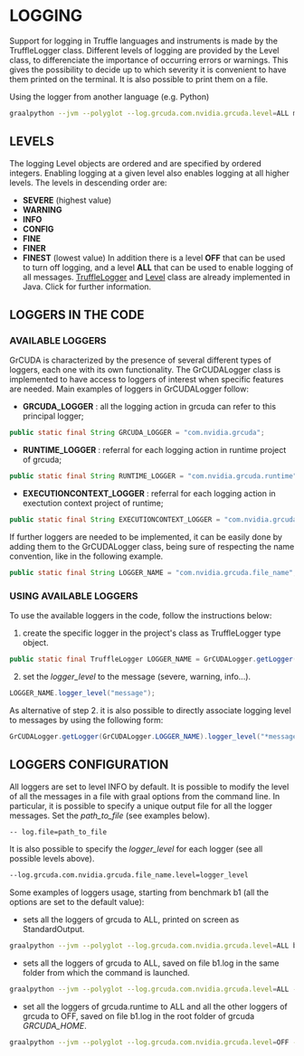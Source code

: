 # LOGGING

Support for logging in Truffle languages and instruments is made by the TruffleLogger class.
Different levels of logging are provided by the Level class, to differenciate the importance of occurring errors or warnings. This gives the possibility to decide up to which severity it is convenient to have them printed on the terminal. It is also possible to print them on a file.

Using the logger from another language (e.g. Python)
```bash
graalpython --jvm --polyglot --log.grcuda.com.nvidia.grcuda.level=ALL my_script.py
```

## LEVELS

The logging Level objects are ordered and are specified by ordered integers. Enabling logging at a given level also enables logging at all higher levels.
The levels in descending order are:
- **SEVERE** (highest value)
- **WARNING**
- **INFO**
- **CONFIG**
- **FINE**
- **FINER**
- **FINEST** (lowest value)
In addition there is a level **OFF** that can be used to turn off logging, and a level **ALL** that can be used to enable logging of all messages.
[TruffleLogger](https://www.graalvm.org/truffle/javadoc/com/oracle/truffle/api/TruffleLogger.html) and [Level](https://docs.oracle.com/javase/7/docs/api/java/util/logging/Level.html) class are already implemented in Java. Click for further information.

## LOGGERS IN THE CODE

### AVAILABLE LOGGERS

GrCUDA is characterized by the presence of several different types of loggers, each one with its own functionality. The GrCUDALogger class is implemented to have access to loggers of interest when specific features are needed.
Main examples of loggers in GrCUDALogger follow:
- **GRCUDA_LOGGER** : all the logging action in grcuda can refer to this principal logger;

```java
public static final String GRCUDA_LOGGER = "com.nvidia.grcuda";
```

- **RUNTIME_LOGGER** : referral for each logging action in runtime project of grcuda;

```java
public static final String RUNTIME_LOGGER = "com.nvidia.grcuda.runtime";
```

- **EXECUTIONCONTEXT_LOGGER** : referral for each logging action in exectution context project of runtime;

```java
public static final String EXECUTIONCONTEXT_LOGGER = "com.nvidia.grcuda.runtime.executioncontext";
```

If further loggers are needed to be implemented, it can be easily done by adding them to the GrCUDALogger class, being sure of respecting the name convention, like in the following example.

```java
public static final String LOGGER_NAME = "com.nvidia.grcuda.file_name";
```

### USING AVAILABLE LOGGERS

To use the available loggers in the code, follow the instructions below:
1. create the specific logger in the project's class as TruffleLogger type object.

```java
public static final TruffleLogger LOGGER_NAME = GrCUDALogger.getLogger(GrCUDALogger.LOGGER_NAME);
```
2. set the *logger_level* to the message (severe, warning, info...).

```java
LOGGER_NAME.logger_level("message");
```

As alternative of step 2. it is also possible to directly associate logging level to messages by using the following form:

```java
GrCUDALogger.getLogger(GrCUDALogger.LOGGER_NAME).logger_level("*message*");
```

## LOGGERS CONFIGURATION

All loggers are set to level INFO by default.
It is possible to modify the level of all the messages in a file with graal options from the command line.
In particular, it is possible to specify a unique output file for all the logger messages.
Set the *path_to_file* (see examples below).

```bash
-- log.file=path_to_file
```
It is also possible to specify the *logger_level* for each logger (see all possible levels above).

```bash
--log.grcuda.com.nvidia.grcuda.file_name.level=logger_level
```

Some examples of loggers usage, starting from benchmark b1 (all the options are set to the default value):
- sets all the loggers of grcuda to ALL, printed on screen as StandardOutput.
```bash
graalpython --jvm --polyglot --log.grcuda.com.nvidia.grcuda.level=ALL benchmark_main.py -d -b b1
```
- sets all the loggers of grcuda to ALL, saved on file b1.log in the same folder from which the command is launched.
```bash
graalpython --jvm --polyglot --log.grcuda.com.nvidia.grcuda.level=ALL --log.file=./b1.log benchmark_main.py -d -b b1
```
- set all the loggers of grcuda.runtime to ALL and all the other loggers of grcuda to OFF, saved on file b1.log in the root folder of grcuda *GRCUDA_HOME*.
```bash
graalpython --jvm --polyglot --log.grcuda.com.nvidia.grcuda.level=OFF --log.grcuda.com.nvidia.grcuda.runtime.level=ALL --log.file=$GRCUDA_HOME/b1.log benchmark_main.py -d -b b1
```
